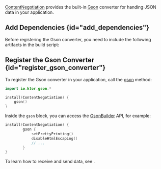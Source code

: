 [//]: # (title: Gson)

<microformat>
<var name="example_name" value="gson"/>
<include src="lib.md" include-id="download_example"/>
</microformat>

[ContentNegotiation](serialization.md) provides the built-in [Gson](https://github.com/google/gson) converter for handing JSON data in your application.


## Add Dependencies {id="add_dependencies"}
Before registering the Gson converter, you need to include the following artifacts in the build script:
<var name="artifact_name" value="ktor-gson"/>
<include src="lib.md" include-id="add_ktor_artifact"/>


## Register the Gson Converter {id="register_gson_converter"}
To register the Gson converter in your application, call the [gson](https://api.ktor.io/%ktor_version%/io.ktor.gson/gson.html) method:
```kotlin
import io.ktor.gson.*

install(ContentNegotiation) {
    gson()
}
```
Inside the `gson` block, you can access the [GsonBuilder](https://www.javadoc.io/doc/com.google.code.gson/gson/latest/com.google.gson/com/google/gson/GsonBuilder.html) API, for example:
```kotlin
install(ContentNegotiation) {
        gson {
            setPrettyPrinting()
            disableHtmlEscaping()
            // ...
        }
}
```
To learn how to receive and send data, see [](serialization.md#receive_send_data).